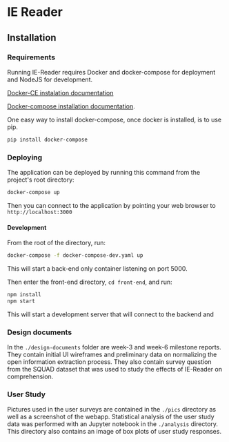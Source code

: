 # IE Reader

## Installation
### Requirements

Running IE-Reader requires Docker and docker-compose for deployment 
and NodeJS for development.

[Docker-CE instalation documentation](https://docs.docker.com/install/)

[Docker-compose installation documentation](https://docs.docker.com/compose/install/).

One easy way to install docker-compose, once docker is installed,
is to use pip.

```bash
pip install docker-compose
```

### Deploying

The application can be deployed by running this command from the 
project's root directory:

```bash
docker-compose up
```

Then you can connect to the application by pointing your 
web browser to `http://localhost:3000`


#### Development

From the root of the directory, run:

```bash
docker-compose -f docker-compose-dev.yaml up
```

This will start a back-end only container listening on port 5000.

Then enter the front-end directory, `cd front-end`, and run:

```bash
npm install
npm start
```

This will start a development server that will connect to the 
backend and 

### Design documents
In the `./design-documents` folder are week-3 and week-6 milestone
reports. They contain initial UI wireframes and preliminary
data on normalizing the open information extraction process.
They also contain survey question from the SQUAD dataset
that was used to study the effects of IE-Reader on comprehension.

### User Study 

Pictures used in the user surveys are contained in the `./pics` directory
as well as a screenshot of the webapp. Statistical analysis of the 
user study data was performed with an Jupyter notebook in the `./analysis` 
directory. This directory also contains an image of box plots of user study responses. 
